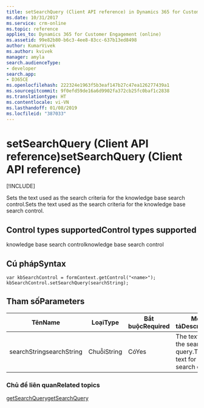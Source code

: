```yaml
---
title: setSearchQuery (Client API reference) in Dynamics 365 for Customer Engagement| MicrosoftDocs
ms.date: 10/31/2017
ms.service: crm-online
ms.topic: reference
applies_to: Dynamics 365 for Customer Engagement (online)
ms.assetid: 99e82b80-b6c3-4ee8-83cc-637b13ed8498
author: KumarVivek
ms.author: kvivek
manager: amyla
search.audienceType:
- developer
search.app:
- D365CE
ms.openlocfilehash: 222324e1963f5b3eaf147b27c47ea126277439a1
ms.sourcegitcommit: 9f0efd59de16a6d9902fa372cb25fc0baf1c2838
ms.translationtype: HT
ms.contentlocale: vi-VN
ms.lasthandoff: 01/08/2019
ms.locfileid: "387033"
---
```

# <a name="setsearchquery-client-api-reference"></a><span data-ttu-id="0a886-102">setSearchQuery (Client API reference)</span><span class="sxs-lookup"><span data-stu-id="0a886-102">setSearchQuery (Client API reference)</span></span>

[!INCLUDE[](../../../../includes/cc_applies_to_update_9_0_0.md)]

<span data-ttu-id="0a886-103">Sets the text used as the search criteria for the knowledge base search control.</span><span class="sxs-lookup"><span data-stu-id="0a886-103">Sets the text used as the search criteria for the knowledge base search control.</span></span>

## <a name="control-types-supported"></a><span data-ttu-id="0a886-104">Control types supported</span><span class="sxs-lookup"><span data-stu-id="0a886-104">Control types supported</span></span>

<span data-ttu-id="0a886-105">knowledge base search control</span><span class="sxs-lookup"><span data-stu-id="0a886-105">knowledge base search control</span></span>

## <a name="syntax"></a><span data-ttu-id="0a886-106">Cú pháp</span><span class="sxs-lookup"><span data-stu-id="0a886-106">Syntax</span></span>

```
var kbSearchControl = formContext.getControl("<name>");
kbSearchControl.setSearchQuery(searchString);
```

## <a name="parameters"></a><span data-ttu-id="0a886-107">Tham số</span><span class="sxs-lookup"><span data-stu-id="0a886-107">Parameters</span></span>

|<span data-ttu-id="0a886-108">Tên</span><span class="sxs-lookup"><span data-stu-id="0a886-108">Name</span></span> | <span data-ttu-id="0a886-109">Loại</span><span class="sxs-lookup"><span data-stu-id="0a886-109">Type</span></span> | <span data-ttu-id="0a886-110">Bắt buộc</span><span class="sxs-lookup"><span data-stu-id="0a886-110">Required</span></span> | <span data-ttu-id="0a886-111">Mô tả</span><span class="sxs-lookup"><span data-stu-id="0a886-111">Description</span></span>|
|--|--|--|--|
|<span data-ttu-id="0a886-112">searchString</span><span class="sxs-lookup"><span data-stu-id="0a886-112">searchString</span></span> |<span data-ttu-id="0a886-113">Chuỗi</span><span class="sxs-lookup"><span data-stu-id="0a886-113">String</span></span> |<span data-ttu-id="0a886-114">Có</span><span class="sxs-lookup"><span data-stu-id="0a886-114">Yes</span></span>|<span data-ttu-id="0a886-115">The text for the search query.</span><span class="sxs-lookup"><span data-stu-id="0a886-115">The text for the search query.</span></span>| 

### <a name="related-topics"></a><span data-ttu-id="0a886-116">Chủ đề liên quan</span><span class="sxs-lookup"><span data-stu-id="0a886-116">Related topics</span></span>

[<span data-ttu-id="0a886-117">getSearchQuery</span><span class="sxs-lookup"><span data-stu-id="0a886-117">getSearchQuery</span></span>](getSearchQuery.md)


